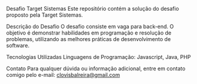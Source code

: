 Desafio Target Sistemas
Este repositório contém a solução do desafio proposto pela Target Sistemas.

Descrição do Desafio
O desafio consiste em vaga para back-end. O objetivo é demonstrar habilidades em programação e resolução de problemas, utilizando as melhores práticas de desenvolvimento de software.

Tecnologias Utilizadas
Linguagens de Programação: Javascript, Java, PHP

Contato
Para qualquer dúvida ou informação adicional, entre em contato comigo pelo e-mail: clovisbalreira@gmail.com
